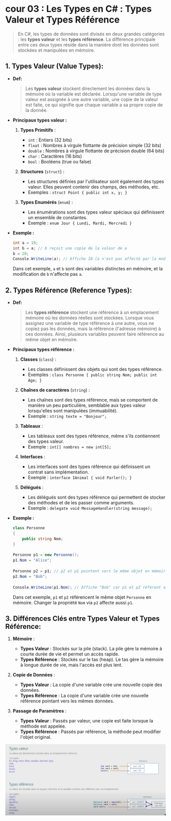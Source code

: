 # cour 03 : **Les Types en C# : Types Valeur et Types Référence**

> En C#, les types de données sont divisés en deux grandes catégories : les **types valeur** et les **types référence**. La différence principale entre ces deux types réside dans la manière dont les données sont stockées et manipulées en mémoire.

## 1. **Types Valeur (Value Types):**

-   **Def:**

    > Les **types valeur** stockent directement les données dans la mémoire où la variable est déclarée. Lorsqu'une variable de type valeur est assignée à une autre variable, une copie de la valeur est faite, ce qui signifie que chaque variable a sa propre copie de la donnée.

-   **Principaux types valeur :**

    1. **Types Primitifs** :

        - `int` : Entiers (32 bits)
        - `float` : Nombres à virgule flottante de précision simple (32 bits)
        - `double` : Nombres à virgule flottante de précision double (64 bits)
        - `char` : Caractères (16 bits)
        - `bool` : Booléens (true ou false)

    2. **Structures** (`struct`) :

        - Les structures définies par l'utilisateur sont également des types valeur. Elles peuvent contenir des champs, des méthodes, etc.
        - Exemples : `struct Point { public int x, y; }`

    3. **Types Enumérés** (`enum`) :
        - Les énumérations sont des types valeur spéciaux qui définissent un ensemble de constantes.
        - Exemple : `enum Jour { Lundi, Mardi, Mercredi }`

-   **Exemple :**

    ```csharp
    int a = 10;
    int b = a; // b reçoit une copie de la valeur de a
    b = 20;
    Console.WriteLine(a); // Affiche 10 (a n'est pas affecté par la modification de b)
    ```

    Dans cet exemple, `a` et `b` sont des variables distinctes en mémoire, et la modification de `b` n'affecte pas `a`.

## 2. **Types Référence (Reference Types):**

-   **Def:**

    > Les **types référence** stockent une référence à un emplacement mémoire où les données réelles sont stockées. Lorsque vous assignez une variable de type référence à une autre, vous ne copiez pas les données, mais la référence (l'adresse mémoire) à ces données. Ainsi, plusieurs variables peuvent faire référence au même objet en mémoire.

-   **Principaux types référence :**

    1. **Classes** (`class`) :

        - Les classes définissent des objets qui sont des types référence.
        - Exemples : `class Personne { public string Nom; public int Age; }`

    2. **Chaînes de caractères** (`string`) :

        - Les chaînes sont des types référence, mais se comportent de manière un peu particulière, semblable aux types valeur lorsqu'elles sont manipulées (immuabilité).
        - Exemple : `string texte = "Bonjour";`

    3. **Tableaux** :

        - Les tableaux sont des types référence, même s'ils contiennent des types valeur.
        - Exemple : `int[] nombres = new int[5];`

    4. **Interfaces** :

        - Les interfaces sont des types référence qui définissent un contrat sans implémentation.
        - Exemple : `interface IAnimal { void Parler(); }`

    5. **Délégués** :
        - Les délégués sont des types référence qui permettent de stocker des méthodes et de les passer comme arguments.
        - Exemple : `delegate void MessageHandler(string message);`

-   **Exemple :**

    ```csharp
    class Personne
    {
        public string Nom;
    }

    Personne p1 = new Personne();
    p1.Nom = "Alice";

    Personne p2 = p1; // p2 et p1 pointent vers le même objet en mémoire
    p2.Nom = "Bob";

    Console.WriteLine(p1.Nom); // Affiche "Bob" car p1 et p2 réfèrent au même objet
    ```

    Dans cet exemple, `p1` et `p2` référencent le même objet `Personne` en mémoire. Changer la propriété `Nom` via `p2` affecte aussi `p1`.

## 3. **Différences Clés entre Types Valeur et Types Référence:**

1. **Mémoire** :

    - **Types Valeur** : Stockés sur la pile (stack). La pile gère la mémoire à courte durée de vie et permet un accès rapide.
    - **Types Référence** : Stockés sur le tas (heap). Le tas gère la mémoire à longue durée de vie, mais l'accès est plus lent.

2. **Copie de Données** :

    - **Types Valeur** : La copie d'une variable crée une nouvelle copie des données.
    - **Types Référence** : La copie d'une variable crée une nouvelle référence pointant vers les mêmes données.

3. **Passage de Paramètres** :
    - **Types Valeur** : Passés par valeur, une copie est faite lorsque la méthode est appelée.
    - **Types Référence** : Passés par référence, la méthode peut modifier l'objet original.

![alt text](image.png)
